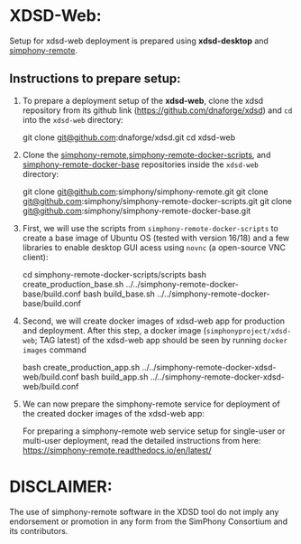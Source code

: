 XDSD-Web:
========

Setup for xdsd-web deployment is prepared using **xdsd-desktop** and [simphony-remote](https://github.com/simphony/simphony-remote).

## Instructions to prepare setup:

1. To prepare a deployment setup of the **xdsd-web**, clone the xdsd repository from its github link (https://github.com/dnaforge/xdsd)   and `cd` into the `xdsd-web` directory:

    git clone git@github.com:dnaforge/xdsd.git
    cd xdsd-web


2. Clone the [simphony-remote](https://github.com/simphony/simphony-remote),[simphony-remote-docker-scripts](https://github.com/simphony/simphony-remote-docker-scripts), and  [simphony-remote-docker-base](https://github.com/simphony/simphony-remote-docker-base) repositories inside the `xdsd-web` directory:

    git clone git@github.com:simphony/simphony-remote.git
    git clone git@github.com:simphony/simphony-remote-docker-scripts.git
    git clone git@github.com:simphony/simphony-remote-docker-base.git

3. First, we will use the scripts from `simphony-remote-docker-scripts` to create a base image of Ubuntu OS (tested with version 16/18) and a few libraries to enable desktop GUI acess using `novnc` (a open-source VNC client):
      
      cd simphony-remote-docker-scripts/scripts
      bash create_production_base.sh ../../simphony-remote-docker-base/build.conf
      bash build_base.sh ../../simphony-remote-docker-base/build.conf


4. Second, we will create docker images of xdsd-web app for production and deployment. After this step, a docker image (`simphonyproject/xdsd-web`; TAG latest) of the xdsd-web app should be seen by running `docker images` command

      bash create_production_app.sh ../../simphony-remote-docker-xdsd-web/build.conf
      bash build_app.sh ../../simphony-remote-docker-xdsd-web/build.conf

5.  We can now prepare the simphony-remote service for deployment of the created docker images of the xdsd-web app:
     
     For preparing a simphony-remote web service setup for single-user or multi-user deployment, read the detailed instructions from here: https://simphony-remote.readthedocs.io/en/latest/  
       


# DISCLAIMER: 
The use of simphony-remote software in the XDSD tool do not imply any endorsement or promotion in any form from the SimPhony Consortium and its contributors. 